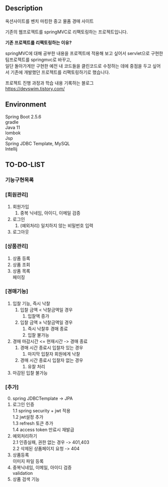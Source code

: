 ## Description <br>
옥션사이트를 벤치 마킹한 중고 물품 경매 사이트  

기존의 웹프로젝트를 springMVC로 리팩토링하는 프로젝트입니다.   

**기존 프로젝트를 리팩토링하는 이유?**  

springMVC에 대해 공부한 내용을 프로젝트에 적용해 보고 싶어서 servlet으로 구현한 팀프로젝트를 springmvc로 바꾸고,     
일단 돌아가게만 구현한 예전 내 코드들을 클린코드로 수정하는 데에 중점을 두고 싶어서 기존에 개발했던 프로젝트를 리팩토링하기로 했습니다.    


프로젝트 진행 과정과 학습 내용 기록하는 블로그  
https://devswim.tistory.com/    


## Environment  

Spring Boot 2.5.6  
gradle  
Java 11   
lombok  
Jsp  
Spring JDBC Template, MySQL  
Intellij  

## TO-DO-LIST

### 기능구현목록  

### [회원관리]  

1. 회원가입    
    1. 중복 닉네임, 아이디, 이메일 검증  
2. 로그인     
    1. (예외처리) 일치하지 않는 비밀번호 입력   
3. 로그아웃    

### [상품관리]  

1. 상품 등록  
2. 상품 조회  
3. 상품 목록  
    페이징

    

### [경매기능]  

1. 입찰 기능, 즉시 낙찰    
    1. 입찰 금액 < 낙찰금액일 경우  
        1. 입찰액 증가    
    2. 입찰 금액 ≥ 낙찰금액일 경우  
        1. 즉시 낙찰후 경매 종료
        2. 입찰 불가능  
2. 경매 마감시간 <= 현재시간 -> 경매 종료  
    1. 경매 시간 종료시 입찰자 있는 경우  
        1. 마지막 입찰자 회원에게 낙찰  
    2. 경매 시간 종료시 입찰자 없는 경우  
        1. 유찰 처리  
3. 마감된 입찰 불가능  



### [추가]    
0. spring JDBCTemplate -> JPA
1. 로그인 인증  
    1.1 spring security + jwt 적용  
    1.2 jwt설정 추가  
    1.3 refresh 토큰 추가    
    1.4 access token 만료시 재발급  
2. 예외처리하기   
    2.1 인증실패, 권한 없는 경우 -> 401,403   
    2.2 삭제된 상품페이지 요청 -> 404 
3. 상품등록  
    이미지 파일 등록  
4. 중복닉네임, 이메일, 아이디 검증    
    validation  
5. 상품 검색 기능  

